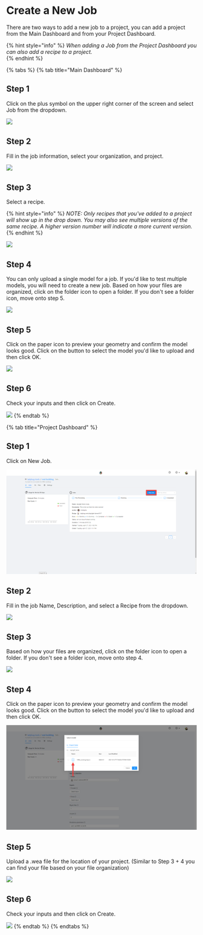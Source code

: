 # Create a New Job

There are two ways to add a new job to a project, you can add a project from the Main Dashboard and from your Project Dashboard. 

{% hint style="info" %}
_When adding a Job from the Project Dashboard  you can also add a recipe to a project._  
{% endhint %}

{% tabs %}
{% tab title="Main Dashboard" %}
## Step 1

Click on the plus symbol on the upper right corner of the screen and select Job from the dropdown.

![](../../.gitbook/assets/image%20%2811%29.png)

## Step 2

Fill in the job information, select your organization, and project.  

![](../../.gitbook/assets/image%20%285%29.png)

## Step 3

Select a recipe. 

{% hint style="info" %}
_NOTE: Only recipes that you've added to a project will show up in the drop down. You may also see multiple versions of the same recipe. A higher version number will indicate a more current version._
{% endhint %}

![](../../.gitbook/assets/image%20%2817%29.png)

## Step 4

You can only upload a single model for a job. If you'd like to test multiple models, you will need to create a new job. Based on how your files are organized, click on the folder icon to open a folder. If you don't see a folder icon, move onto step 5. 

![](../../.gitbook/assets/image%20%2825%29.png)

## Step 5

Click on the paper icon to preview your geometry and confirm the model looks good. Click on the button to select the model you'd like to upload and then click OK. 

![](../../.gitbook/assets/image%20%2819%29.png)

##  Step 6

Check your inputs and then click on Create. 

![](../../.gitbook/assets/image%20%2824%29.png)
{% endtab %}

{% tab title="Project Dashboard" %}
## Step 1

Click on New Job.

![](../../.gitbook/assets/image%20%2829%29%20%282%29%20%282%29%20%282%29.png)

## Step 2

Fill in the job Name, Description, and select a Recipe from the dropdown.  

![](../../.gitbook/assets/image%20%2838%29.png)

## Step 3

Based on how your files are organized, click on the folder icon to open a folder. If you don't see a folder icon, move onto step 4. 

![](../../.gitbook/assets/image%20%2837%29.png)

## Step 4

Click on the paper icon to preview your geometry and confirm the model looks good. Click on the button to select the model you'd like to upload and then click OK.

![](../../.gitbook/assets/image%20%2836%29%20%281%29%20%281%29.png)

## Step 5

Upload a .wea file for the location of your project. \(Similar to Step 3 + 4 you can find your file based on your file organization\)

![](../../.gitbook/assets/image%20%2846%29.png)

##  Step 6

Check your inputs and then click on Create. 

![](../../.gitbook/assets/image%20%2831%29.png)
{% endtab %}
{% endtabs %}

